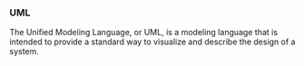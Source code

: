 ### UML
The Unified Modeling Language, or UML, is a modeling language that is intended to provide a standard way to visualize and describe the design of a system.

